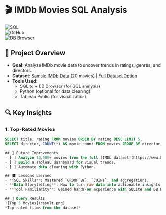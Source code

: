 # 🎬 IMDb Movies SQL Analysis
![SQL](https://img.shields.io/badge/SQL-Intermediate-blue)  
![GitHub](https://img.shields.io/badge/GitHub-Repo%20Ready-green)  
![DB Browser](https://img.shields.io/badge/DB%20Browser-Used-ff69b4)  

## 📌 Project Overview
- **Goal**: Analyze IMDb movie data to uncover trends in ratings, genres, and directors.
- **Dataset**: [Sample IMDb Data](data/imdb_sample.csv) (20 movies) | [Full Dataset Option](https://www.kaggle.com/datasets/stefanoleone992/imdb-extensive-dataset)
- **Tools Used**: 
  - SQLite + DB Browser (for SQL analysis)
  - Python (optional for data cleaning)
  - Tableau Public (for visualization)

## 🔍 Key Insights
### 1. Top-Rated Movies
```sql
SELECT title, rating FROM movies ORDER BY rating DESC LIMIT 5;
SELECT director, COUNT(*) AS movie_count FROM movies GROUP BY director;

## 🚀 Future Improvements  
- [ ] Analyze 10,000+ movies from the full [IMDb dataset](https://www.kaggle.com/datasets/stefanoleone992/imdb-extensive-dataset).  
- [ ] Build a Tableau dashboard for visual trends.  
- [ ] Automate data cleaning with Python.

## 🎓 Lessons Learned  
- **SQL Skills**: Mastered `GROUP BY`, `JOINs`, and aggregations.  
- **Data Storytelling**: How to turn raw data into actionable insights.  
- **Tool Familiarity**: Gained hands-on experience with SQLite and DB Browser.

## 📸 Query Results  
![Top 5 Movies](result.png)  
*Top-rated films from the dataset*
